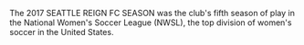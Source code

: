 The 2017 SEATTLE REIGN FC SEASON was the club's fifth season of play in the National Women's Soccer League (NWSL), the top division of women's soccer in the United States.
